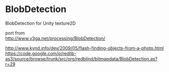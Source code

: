 # BlobDetection
BlobDetection for Unity texture2D

port from  
http://www.v3ga.net/processing/BlobDetection/

http://www.kynd.info/dev/2009/05/flash-finding-objects-from-a-photo.html  
https://code.google.com/p/redlib-as3/source/browse/trunk/src/org/redblind/bitmapdata/BlobDetection.as?r=29  

